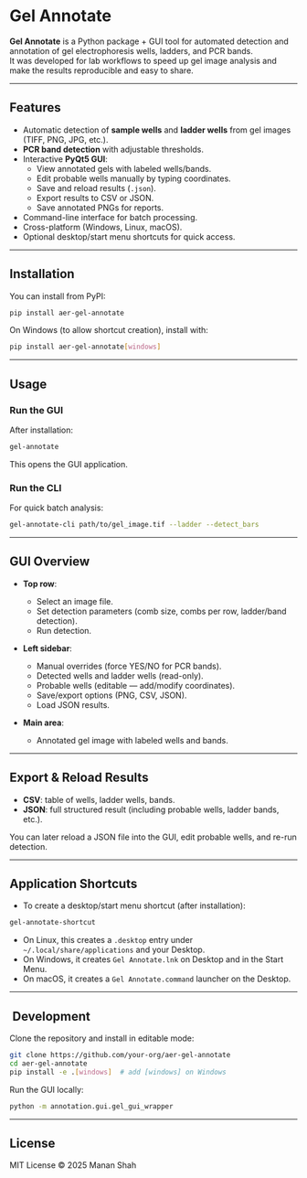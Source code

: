 # Gel Annotate

**Gel Annotate** is a Python package + GUI tool for automated detection and annotation of gel electrophoresis wells, ladders, and PCR bands.  
It was developed for lab workflows to speed up gel image analysis and make the results reproducible and easy to share.

---

## Features

- Automatic detection of **sample wells** and **ladder wells** from gel images (TIFF, PNG, JPG, etc.).
- **PCR band detection** with adjustable thresholds.
- Interactive **PyQt5 GUI**:
  - View annotated gels with labeled wells/bands.
  - Edit probable wells manually by typing coordinates.
  - Save and reload results (`.json`).
  - Export results to CSV or JSON.
  - Save annotated PNGs for reports.
- Command-line interface for batch processing.
- Cross-platform (Windows, Linux, macOS).
- Optional desktop/start menu shortcuts for quick access.

---

## Installation

You can install from PyPI:

```bash
pip install aer-gel-annotate
````

On Windows (to allow shortcut creation), install with:

```bash
pip install aer-gel-annotate[windows]
```

---

## Usage

### Run the GUI

After installation:

```bash
gel-annotate
```

This opens the GUI application.

### Run the CLI

For quick batch analysis:

```bash
gel-annotate-cli path/to/gel_image.tif --ladder --detect_bars
```

---

## GUI Overview

* **Top row**:

  * Select an image file.
  * Set detection parameters (comb size, combs per row, ladder/band detection).
  * Run detection.

* **Left sidebar**:

  * Manual overrides (force YES/NO for PCR bands).
  * Detected wells and ladder wells (read-only).
  * Probable wells (editable — add/modify coordinates).
  * Save/export options (PNG, CSV, JSON).
  * Load JSON results.

* **Main area**:

  * Annotated gel image with labeled wells and bands.

---

## Export & Reload Results

* **CSV**: table of wells, ladder wells, bands.
* **JSON**: full structured result (including probable wells, ladder bands, etc.).

You can later reload a JSON file into the GUI, edit probable wells, and re-run detection.

---

##  Application Shortcuts

* To create a desktop/start menu shortcut (after installation):

```bash
gel-annotate-shortcut
```

* On Linux, this creates a `.desktop` entry under `~/.local/share/applications` and your Desktop.
* On Windows, it creates `Gel Annotate.lnk` on Desktop and in the Start Menu.
* On macOS, it creates a `Gel Annotate.command` launcher on the Desktop.


---

## ️ Development

Clone the repository and install in editable mode:

```bash
git clone https://github.com/your-org/aer-gel-annotate
cd aer-gel-annotate
pip install -e .[windows]  # add [windows] on Windows
```

Run the GUI locally:

```bash
python -m annotation.gui.gel_gui_wrapper
```

---

##  License

MIT License © 2025 Manan Shah
